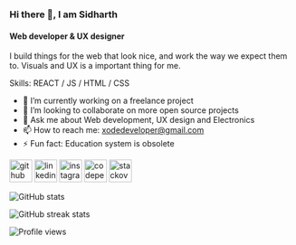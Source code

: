 ### Hi there 👋, I am Sidharth
#### Web developer & UX designer
I build things for the web that look nice, and work the way we expect them to. Visuals and UX is a important thing for me.

Skills:  REACT / JS / HTML / CSS

- 🔭 I’m currently working on a freelance project 
- 👯 I’m looking to collaborate on more open source projects 
- 💬 Ask me about Web development, UX design and Electronics 
- 📫 How to reach me: xodedeveloper@gmail.com 
- ⚡ Fun fact: Education system is obsolete 


[<img src='https://cdn.jsdelivr.net/npm/simple-icons@3.0.1/icons/github.svg' alt='github' height='40'>](https://github.com/SidRathi47)  [<img src='https://cdn.jsdelivr.net/npm/simple-icons@3.0.1/icons/linkedin.svg' alt='linkedin' height='40'>](https://www.linkedin.com/in/https://www.linkedin.com/in/sidharth-rathi-786093202//)  [<img src='https://cdn.jsdelivr.net/npm/simple-icons@3.0.1/icons/instagram.svg' alt='instagram' height='40'>](https://www.instagram.com/https://www.instagram.com/sid_web_works//)  [<img src='https://cdn.jsdelivr.net/npm/simple-icons@3.0.1/icons/codepen.svg' alt='codepen' height='40'>](https://codepen.io/sidrathi47)  [<img src='https://cdn.jsdelivr.net/npm/simple-icons@3.0.1/icons/stackoverflow.svg' alt='stackoverflow' height='40'>](https://stackoverflow.com/users/sid_web_works)  

![GitHub stats](https://github-readme-stats.vercel.app/api?username=SidRathi47&show_icons=true)  

![GitHub streak stats](https://github-readme-streak-stats.herokuapp.com/?user=SidRathi47)  

![Profile views](https://gpvc.arturio.dev/SidRathi47)  
